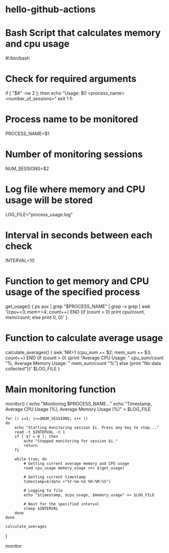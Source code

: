 # hello-github-actions
# Bash Script that calculates memory and cpu usage
#!/bin/bash

# Check for required arguments
if [ "$#" -ne 2 ]; then
    echo "Usage: $0 <process_name> <number_of_sessions>"
    exit 1
fi

# Process name to be monitored
PROCESS_NAME=$1

# Number of monitoring sessions
NUM_SESSIONS=$2

# Log file where memory and CPU usage will be stored
LOG_FILE="process_usage.log"

# Interval in seconds between each check
INTERVAL=10

# Function to get memory and CPU usage of the specified process
get_usage() {
    ps aux | grep "$PROCESS_NAME" | grep -v grep | awk '{cpu+=$3; mem+=$4; count++} END {if (count > 0) print cpu/count, mem/count; else print 0, 0}'
}

# Function to calculate average usage
calculate_averages() {
    awk 'NR>1 {cpu_sum += $2; mem_sum += $3; count++} END {if (count > 0) {print "Average CPU Usage: " cpu_sum/count "%, Average Memory Usage: " mem_sum/count "%"} else {print "No data collected"}}' $LOG_FILE
}

# Main monitoring function
monitor() {
    echo "Monitoring $PROCESS_NAME..."
    echo "Timestamp, Average CPU Usage (%), Average Memory Usage (%)" > $LOG_FILE

    for (( i=1; i<=$NUM_SESSIONS; i++ ))
    do
        echo "Starting monitoring session $i. Press any key to stop..."
        read -t $INTERVAL -n 1
        if [ $? = 0 ]; then
            echo "Stopped monitoring for session $i."
            return
        fi

        while true; do
            # Getting current average memory and CPU usage
            read cpu_usage memory_usage <<< $(get_usage)

            # Getting current timestamp
            timestamp=$(date +"%Y-%m-%d %H:%M:%S")

            # Logging to file
            echo "$timestamp, $cpu_usage, $memory_usage" >> $LOG_FILE

            # Wait for the specified interval
            sleep $INTERVAL
        done
    done

    calculate_averages
}

monitor

